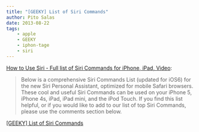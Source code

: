 ```yaml
---
title: "[GEEKY] List of Siri Commands"
author: Pito Salas
date: 2013-08-22
tags:
    - apple
    - GEEKY
    - iphon-tage
    - siri
---
```




[How to Use Siri - Full list of Siri Commands for iPhone, iPad,
Video](<http://techblog.tv/full-list-of-siri-commands-how-to-use-siri/>):

> Below is a comprehensive Siri Commands List (updated for iOS6) for the new
> Siri Personal Assistant, optimized for mobile Safari browsers. These cool
> and useful Siri Commands can be used on your iPhone 5, iPhone 4s, iPad, iPad
> mini, and the iPod Touch. If you find this list helpful, or if you would
> like to add to our list of top Siri Commands, please use the comments
> section below.




[[GEEKY] List of Siri Commands](None)
